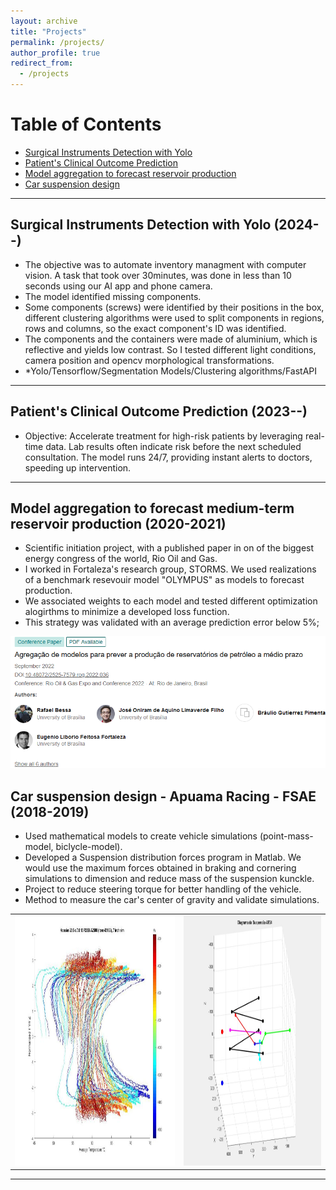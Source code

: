 ```yaml
---
layout: archive
title: "Projects"
permalink: /projects/
author_profile: true
redirect_from:
  - /projects
---
```


# Table of Contents
- [Surgical Instruments Detection with Yolo](#surgical-detection)
- [Patient's Clinical Outcome Prediction](#patient-outcome-prediction)
- [Model aggregation to forecast reservoir production](#forecast-oil-production)
- [Car suspension design](#apuama)

---
## Surgical Instruments Detection with Yolo (2024--)
 -	The objective was to automate inventory managment with computer vision. A task that took over 30minutes, was done in less than 10 seconds using our AI app and phone camera.
 -	The model identified missing components.
 -	Some components (screws) were identified by their positions in the box, different clustering algorithms were used to split components in regions, rows and columns, so the exact component's ID was identified.
 -	The components and the containers were made of aluminium, which is reflective and yields low contrast. So I tested different light conditions, camera position and opencv morphological transformations. 
 - *Yolo/Tensorflow/Segmentation Models/Clustering algorithms/FastAPI


---
## Patient's Clinical Outcome Prediction (2023--)
- Objective: Accelerate treatment for high-risk patients by leveraging real-time data. Lab results often indicate risk before the next scheduled consultation. The model runs 24/7, providing instant alerts to doctors, speeding up intervention.


---
## Model aggregation to forecast medium-term reservoir production (2020-2021)
 -	Scientific initiation project, with a published paper in on of the biggest energy congress of the world, Rio Oil and Gas.
 -	I worked in Fortaleza's research group, STORMS. We used realizations of a benchmark resevouir model "OLYMPUS" as models to forecast production.
 -	We associated weights to each model and tested different optimization alogirthms to minimize a developed loss function.
 -	This strategy was validated with an average prediction error below 5%;


<p align="center">
  <img src="https://github.com/Bessagg/academicpages.github.io/blob/master/_projects/model_agreg2.png?raw=true" alt="tiredata" width="600"/>
</p>


## Car suspension design - Apuama Racing - FSAE (2018-2019)
-	Used mathematical models to create vehicle simulations (point-mass-model, biclycle-model).
-	Developed a Suspension distribution forces program in Matlab. We would use the maximum forces obtained in braking and cornering simulations to dimension and reduce mass of the suspension kunckle.
-	Project to reduce steering torque for better handling of the vehicle.
-	Method to measure the car's center of gravity and validate simulations.

<table>
  <tr>
    <td>
      <img src="https://github.com/Bessagg/academicpages.github.io/blob/master/_projects/hosier_tire_data.jpg?raw=true" alt="tiredata" height="400"/>
    </td>
    <td>
      <img src="https://github.com/Bessagg/academicpages.github.io/blob/master/_projects/suspa_1.jpeg?raw=true" alt="suspa" height="400"/>
    </td>
  </tr>
</table>


--- 
